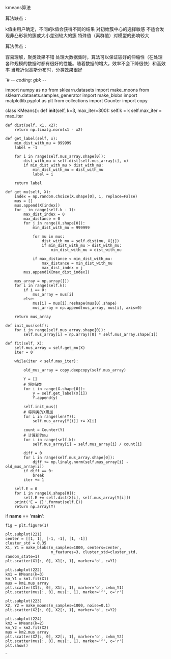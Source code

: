 kmeans算法

算法缺点：

k值由用户确定，不同的k值会获得不同的结果
对初始簇中心的选择敏感
不适合发现非凸形状的簇或大小差别较大的簇
特殊值（离群值）对模型的影响较大



算法优点：

容易理解，聚类效果不错
处理大数据集时，算法可以保证较好的伸缩性（在处理各种规模的数据时都有很好的性能。随着数据的增大，效率不会下降很快）和高效率
当簇近似高斯分布时，分类效果很好

`# -*- coding: gbk -*-

import numpy as np
from sklearn.datasets import make_moons
from sklearn.datasets.samples_generator import make_blobs
import matplotlib.pyplot as plt
from collections import Counter
import copy


class KMeans():
    def __init__(self, k=3, max_iter=300):
        self.k = k
        self.max_iter = max_iter

    def dist(self, x1, x2):
        return np.linalg.norm(x1 - x2)
    
    def get_label(self, x):
        min_dist_with_mu = 999999
        label = -1
    
        for i in range(self.mus_array.shape[0]):
            dist_with_mu = self.dist(self.mus_array[i], x)
            if min_dist_with_mu > dist_with_mu:
                min_dist_with_mu = dist_with_mu
                label = i
    
        return label
    
    def get_mu(self, X):
        index = np.random.choice(X.shape[0], 1, replace=False)
        mus = []
        mus.append(X[index])
        for _ in range(self.k - 1):
            max_dist_index = 0
            max_distance = 0
            for j in range(X.shape[0]):
                min_dist_with_mu = 999999
    
                for mu in mus:
                    dist_with_mu = self.dist(mu, X[j])
                    if min_dist_with_mu > dist_with_mu:
                        min_dist_with_mu = dist_with_mu
    
                if max_distance < min_dist_with_mu:
                    max_distance = min_dist_with_mu
                    max_dist_index = j
            mus.append(X[max_dist_index])
    
        mus_array = np.array([])
        for i in range(self.k):
            if i == 0:
                mus_array = mus[i]
            else:
                mus[i] = mus[i].reshape(mus[0].shape)
                mus_array = np.append(mus_array, mus[i], axis=0)
    
        return mus_array
    
    def init_mus(self):
        for i in range(self.mus_array.shape[0]):
            self.mus_array[i] = np.array([0] * self.mus_array.shape[1])
    
    def fit(self, X):
        self.mus_array = self.get_mu(X)
        iter = 0
    
        while(iter < self.max_iter):
    
            old_mus_array = copy.deepcopy(self.mus_array)
    
            Y = []
            # 将X归类
            for i in range(X.shape[0]):
                y = self.get_label(X[i])
                Y.append(y)
    
            self.init_mus()
            # 将同类的X累加
            for i in range(len(Y)):
                self.mus_array[Y[i]] += X[i]
    
            count = Counter(Y)
            # 计算新的mu
            for i in range(self.k):
                self.mus_array[i] = self.mus_array[i] / count[i]
    
            diff = 0
            for i in range(self.mus_array.shape[0]):
                diff += np.linalg.norm(self.mus_array[i] - old_mus_array[i])
            if diff == 0:
                break
            iter += 1
    
        self.E = 0
        for i in range(X.shape[0]):
            self.E += self.dist(X[i], self.mus_array[Y[i]])
        print('E = {}'.format(self.E))
        return np.array(Y)


if __name__ == '__main__':

    fig = plt.figure(1)
    
    plt.subplot(221)
    center = [[1, 1], [-1, -1], [1, -1]]
    cluster_std = 0.35
    X1, Y1 = make_blobs(n_samples=1000, centers=center,
                        n_features=3, cluster_std=cluster_std, random_state=1)
    plt.scatter(X1[:, 0], X1[:, 1], marker='o', c=Y1)
    
    plt.subplot(222)
    km1 = KMeans(k=3)
    km_Y1 = km1.fit(X1)
    mus = km1.mus_array
    plt.scatter(X1[:, 0], X1[:, 1], marker='o', c=km_Y1)
    plt.scatter(mus[:, 0], mus[:, 1], marker='^', c='r')
    
    plt.subplot(223)
    X2, Y2 = make_moons(n_samples=1000, noise=0.1)
    plt.scatter(X2[:, 0], X2[:, 1], marker='o', c=Y2)
    
    plt.subplot(224)
    km2 = KMeans(k=2)
    km_Y2 = km2.fit(X2)
    mus = km2.mus_array
    plt.scatter(X2[:, 0], X2[:, 1], marker='o', c=km_Y2)
    plt.scatter(mus[:, 0], mus[:, 1], marker='^', c='r')
    plt.show()
`